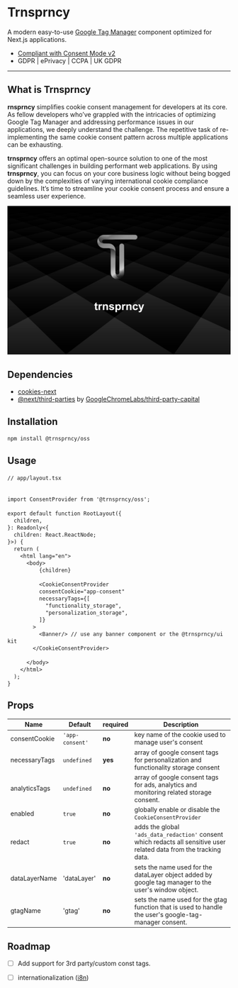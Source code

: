 # Trnsprncy
A modern easy-to-use [Google Tag Manager](https://marketingplatform.google.com/about/tag-manager/) component optimized for Next.js applications.

- [Compliant with Consent Mode v2](https://developers.google.com/tag-platform/security/concepts/consent-mode)
- GDPR | ePrivacy | CCPA | UK GDPR

---

## What is Trnsprncy

**rnsprncy** simplifies cookie consent management for developers at its core. As fellow developers who’ve grappled with the intricacies of optimizing Google Tag Manager and addressing performance issues in our applications, we deeply understand the challenge. The repetitive task of re-implementing the same cookie consent pattern across multiple applications can be exhausting.

**trnsprncy** offers an optimal open-source solution to one of the most significant challenges in building performant web applications. By using **trnsprncy**, you can focus on your core business logic without being bogged down by the complexities of varying international cookie compliance guidelines. It’s time to streamline your cookie consent process and ensure a seamless user experience.

![trnsprncy-bg](./transparency-bg.png)



## Dependencies

- [cookies-next](https://github.com/andreizanik/cookies-next)
- [@next/third-parties](https://github.com/vercel/next.js/tree/canary/packages/third-parties) by [GoogleChromeLabs/third-party-capital](GoogleChromeLabs/third-party-capital)



## Installation

```bash
npm install @trnsprncy/oss
```



## Usage

```tsx
// app/layout.tsx


import ConsentProvider from '@trnsprncy/oss';

export default function RootLayout({
  children,
}: Readonly<{
  children: React.ReactNode;
}>) {
  return (
    <html lang="en">
      <body>
          {children}
        
          <CookieConsentProvider
          consentCookie="app-consent"
          necessaryTags={[
            "functionality_storage",
            "personalization_storage",
          ]}
        >
          <Banner/> // use any banner component or the @trnsprncy/ui kit
        </CookieConsentProvider>

      </body>
    </html>
  );
}
```



## Props

| Name          | Default         | required | Description                                                  |
| ------------- | --------------- | -------- | ------------------------------------------------------------ |
| consentCookie | `'app-consent'` | **no**   | key name of the cookie used to manage user's consent         |
| necessaryTags | `undefined`     | **yes**  | array of google consent tags for personalization and functionality storage consent |
| analyticsTags | `undefined`     | **no**   | array of google consent tags for ads, analytics and monitoring related storage consent. |
| enabled       | `true`          | **no**   | globally enable or disable the `CookieConsentProvider`       |
| redact        | `true`          | **no**   | adds the global `'ads_data_redaction'` consent which redacts all sensitive user related data from the tracking data. |
| dataLayerName | 'dataLayer'     | **no**   | sets the name used for the dataLayer object added by google tag manager to the user's window object. |
| gtagName      | 'gtag'          | **no**   | sets the name used for the gtag function that is used to handle the user's google-tag-manager consent. |



## Roadmap

- [ ] Add support for 3rd party/custom const tags.
- [ ] internationalization ([i8n](https://en.wikipedia.org/wiki/Internationalization_and_localization))

